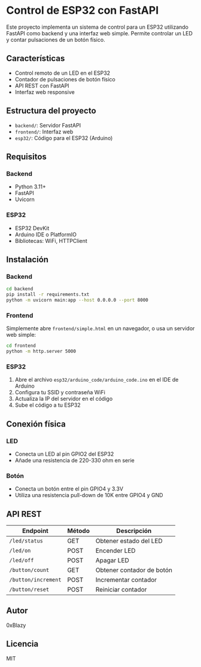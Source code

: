 # Control de ESP32 con FastAPI

Este proyecto implementa un sistema de control para un ESP32 utilizando FastAPI como backend y una interfaz web simple. Permite controlar un LED y contar pulsaciones de un botón físico.

## Características

- Control remoto de un LED en el ESP32
- Contador de pulsaciones de botón físico
- API REST con FastAPI
- Interfaz web responsive

## Estructura del proyecto

- `backend/`: Servidor FastAPI
- `frontend/`: Interfaz web
- `esp32/`: Código para el ESP32 (Arduino)

## Requisitos

### Backend
- Python 3.11+
- FastAPI
- Uvicorn

### ESP32
- ESP32 DevKit
- Arduino IDE o PlatformIO
- Bibliotecas: WiFi, HTTPClient

## Instalación

### Backend

```bash
cd backend
pip install -r requirements.txt
python -m uvicorn main:app --host 0.0.0.0 --port 8000
```

### Frontend

Simplemente abre `frontend/simple.html` en un navegador, o usa un servidor web simple:

```bash
cd frontend
python -m http.server 5000
```

### ESP32

1. Abre el archivo `esp32/arduino_code/arduino_code.ino` en el IDE de Arduino
2. Configura tu SSID y contraseña WiFi
3. Actualiza la IP del servidor en el código
4. Sube el código a tu ESP32

## Conexión física

### LED
- Conecta un LED al pin GPIO2 del ESP32
- Añade una resistencia de 220-330 ohm en serie

### Botón
- Conecta un botón entre el pin GPIO4 y 3.3V
- Utiliza una resistencia pull-down de 10K entre GPIO4 y GND

## API REST

| Endpoint | Método | Descripción |
|----------|--------|-------------|
| `/led/status` | GET | Obtener estado del LED |
| `/led/on` | POST | Encender LED |
| `/led/off` | POST | Apagar LED |
| `/button/count` | GET | Obtener contador de botón |
| `/button/increment` | POST | Incrementar contador |
| `/button/reset` | POST | Reiniciar contador |

## Autor

0xBlazy

## Licencia

MIT 